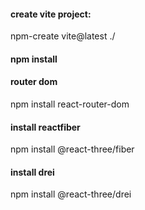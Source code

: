 #### create vite project:
 npm-create vite@latest ./
#### npm install
#### router dom
npm install react-router-dom
#### install reactfiber
npm install @react-three/fiber
#### install drei
npm install @react-three/drei